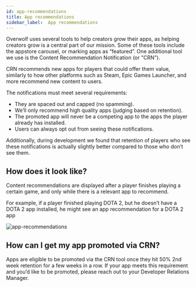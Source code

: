 ```yaml
---
id: app-recommendations
title: App recommendations
sidebar_label:  App recommendations
---
```


Overwolf uses several tools to help creators grow their apps, as helping creators grow is a central part of our mission. Some of these tools include the appstore carousel, or marking apps as “featured”. One additional tool we use is the Content Recommendation Notification (or "CRN").

CRN recommends new apps for players that could offer them value, similarly to how other platforms such as Steam, Epic Games Launcher, and more recommend new content to users.

The notifications must meet several requirements:

* They are spaced out and capped (no spamming).
* We’ll only recommend high quality apps (judging based on retention).
* The promoted app will never be a competing app to the apps the player already has installed.
* Users can always opt out from seeing these notifications.

Additionally, during development we found that retention of players who see these notifications is actually slightly better compared to those who don’t see them.

## How does it look like?

Content recommendations are displayed after a player finishes playing a certain game, and only while there is a relevant app to recommend.

For example, if a player finished playing DOTA 2, but he doesn’t have a DOTA 2 app installed, he might see an app recommendation for a DOTA 2 app

![app-recommendations](assets/app-recommendations/app-recommendations.png)

## How can I get my app promoted via CRN?

Apps are eligible to be promoted via the CRN tool once they hit 50% 2nd week retention for a few weeks in a row. If your app meets this requirement and you’d like to be promoted, please reach out to your Developer Relations Manager.


